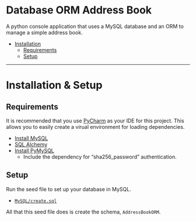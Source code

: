 # Database ORM Address Book
A python console application that uses a MySQL database and an ORM to manage a
simple address book.

* [Installation](./README.md#installation)
  * [Requirements](./README.md#requirements)
  * [Setup](./README.md#setup)

-----

# Installation & Setup

## Requirements

It is recommended that you use [PyCharm](https://www.jetbrains.com/pycharm/download/)
as your IDE for this project. This allows you to easily create a virual environment
for loading dependencies.

* [Install MySQL](https://dev.mysql.com/downloads/mysql/)
* [SQL Alchemy](https://www.sqlalchemy.org/download.html#current)
* [Install PyMySQL](https://pymysql.readthedocs.io/en/latest/user/installation.html)
  * Include the dependency for “sha256_password” authentication.

## Setup

Run the seed file to set up your database in MySQL.

* [`MySQL/create.sql`](./MySQL/create.sql)

All that this seed file does is create the schema, `AddressBookORM`.
